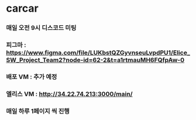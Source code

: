 # carcar

### 매일 오전 9시 디스코드 미팅

### 피그마 : https://www.figma.com/file/LUKbstQZGyvnseuLvpdPU1/Elice_SW_Project_Team2?node-id=62-2&t=a1rtmauMH6FQfpAw-0
### 배포 VM : 추가 예정
### 엘리스 VM : http://34.22.74.213:3000/main/


### 매일 하루 1페이지 씩 진행

